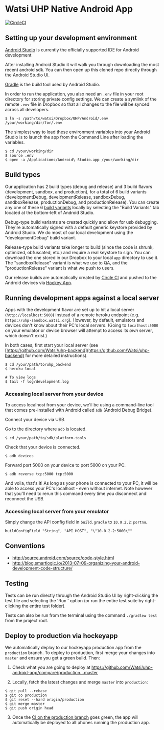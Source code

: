 # Watsi UHP Native Android App

[![CircleCI](https://circleci.com/gh/Watsi/uhp-android-app/tree/master.svg?style=svg&circle-token=69c6f960da7cb0bc04d5c94cbbba21c24cfafba7)](https://circleci.com/gh/Watsi/uhp-android-app/tree/master)

## Setting up your development environment

[Android Studio](https://developer.android.com/studio/index.html) is currently the officially supported IDE for Android development

After installing Android Studio it will walk you through downloading the most recent android sdk. You can then open up this cloned repo directly through the Android Studio UI.

[Gradle](https://gradle.org/) is the build tool used by Android Studio.

In order to run the application, you also need an `.env` file in your root directory for storing
private config settings. We can create a symlink of the remote `.env` file in Dropbox so that all
changes to the file will be synced across all developers.

```
$ ln -s /path/to/watsi/Dropbox/UHP/Android/.env /your/working/dir/for/.env
```

The simplest way to load these environment variables into your Android Studio is to launch the app from the Command Line after loading the variables.

```
$ cd /your/working/dir
$ source .env
$ open -a /Applications/Android\ Studio.app /your/working/dir
```

## Build types

Our application has 2 build types (debug and release) and 3 build flavors (development, sandbox, 
and production), for a total of 6 build variants (developmentDebug, developmentRelease, sandboxDebug, sandboxRelease, productionDebug, and productionRelease). You can create any one of these 6 [build variants](https://developer.android.com/studio/build/build-variants.html#build-types) locally by selecting the "Build Variants" tab located at the bottom-left of Android Studio.

Debug-type build variants are created quickly and allow for usb debugging. They're automatically signed with a default generic keystore provided by Android Studio. We do most of our local development using the "developmentDebug" build variant.

Release-type build variants take longer to build (since the code is shrunk, optimized, obfuscated, etc.) and require a real keystore to sign. You can download the one stored in our Dropbox to your local `app` directory to use it. The "sandboxRelease" variant is what we use to QA, and the "productionRelease" variant is what we push to users.


Our release builds are automatically created by [Circle CI](https://circleci.com/) and pushed to 
the Android devices via [Hockey App](https://www.hockeyapp.net/).

## Running development apps against a local server

Apps with the development flavor are set up to hit a local server (`http://localhost:5000`) instead of a remote heroku endpoint (e.g. `https://uhp-sandbox.watsi.org`).
However, by default, emulators and devices don't know about their PC's local servers. (Going to `localhost:5000` on your emulator or device browser will attempt to access its _own_ server, which doesn't exist.)

In both cases, first start your local server (see [https://github.com/Watsi/uhp-backend](https://github.com/Watsi/uhp-backend) for more detailed instructions).

```
$ cd /your/path/to/uhp_backend
$ heroku local

# To view logs
$ tail -f log/development.log
```

### Accessing local server from  your device

To access localhost from your device, we'll be using
a command-line tool that comes pre-installed with Android called `adb` (Android Debug Bridge).

Connect your device via USB.

Go to the directory where `adb` is located.

```
$ cd /your/path/to/sdk/platform-tools
```


Check that your device is connected.

```
$ adb devices
```

Forward port 5000 on your device to port 5000 on your PC.

```
$ adb reverse tcp:5000 tcp:5000
```

And voila, that's it! As long as your phone is connected to your PC, it will be able to access your PC's localhost - even without internet. Note however that you'll need to rerun this command every time you disconnect and reconnect the USB.

### Accessing local server from your emulator

Simply change the API config field in `build.gradle` to `10.0.2.2:portno`.

```
buildConfigField "String", "API_HOST", "\"10.0.2.2:5000\""
```

## Conventions

- http://source.android.com/source/code-style.html
- http://blog.smartlogic.io/2013-07-09-organizing-your-android-development-code-structure/

## Testing

Tests can be run directly through the Android Studio UI by right-clicking the test file and selecting the 'Run <test>' option (or run the entire test suite by right-clicking the entire test folder).

Tests can also be run from the terminal using the command `./gradlew test` from the project root.

## Deploy to production via hockeyapp

We automatically deploy to our hockeyapp production app from the `production` branch. To deploy to production, first merge your changes into `master` and ensure you get a green build. Then:

1. Check what you are going to deploy at https://github.com/Watsi/uhp-android-app/compare/production...master

2. Locally, fetch the latest changes and merge `master` into `production`:
```
$ git pull --rebase
$ git co production
$ git reset --hard origin/production
$ git merge master
$ git push origin head
```

3. Once the [CI on the production branch](https://circleci.com/gh/Watsi/uhp-android-app/tree/production) goes green, the app will automatically be deployed to all phones running the production app.
